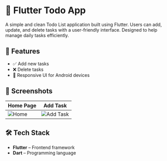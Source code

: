 # 📝 Flutter Todo App

A simple and clean Todo List application built using Flutter. Users can add, update, and delete tasks with a user-friendly interface. Designed to help manage daily tasks efficiently.

## 🚀 Features

- ✅ Add new tasks
- ❌ Delete tasks
- 📱 Responsive UI for Android devices

## 📸 Screenshots

| Home Page | Add Task |
|----------|----------|
| ![Home](screenshots/home.png) | ![Add Task](screenshots/add_task.png) |


## 🛠️ Tech Stack

- **Flutter** – Frontend framework
- **Dart** – Programming language


